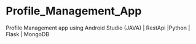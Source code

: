 # Profile_Management_App
Profile Management app using Android Studio (JAVA) | RestApi |Python | Flask | MongoDB  
